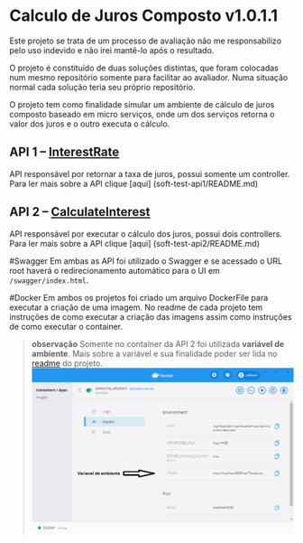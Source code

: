 # Calculo de Juros Composto v1.0.1.1

Este projeto se trata de um processo de avaliação não me responsabilizo pelo uso indevido e não irei mantê-lo após o resultado.

O projeto é constituído de duas soluções distintas, que foram colocadas num mesmo repositório somente para facilitar ao avaliador. Numa situação normal cada solução teria seu próprio repositório.

O projeto tem como finalidade simular um ambiente de cálculo de juros composto baseado em micro serviços, onde um dos serviços retorna o valor dos juros e o outro executa o cálculo.

## API 1 – [InterestRate](soft-test-api1/README.md)
API responsável por retornar a taxa de juros, possui somente um controller. Para ler mais sobre a API clique [aqui] (soft-test-api1/README.md)

## API 2 – [CalculateInterest](soft-test-api2/README.md)
API responsável por executar o cálculo dos juros, possui dois controllers. Para ler mais sobre a API clique [aqui] (soft-test-api2/README.md)

#Swagger
Em ambas as API foi utilizado o Swagger e se acessado o URL root haverá o redirecionamento automático para o UI em ` /swagger/index.html`.

#Docker
Em ambos os projetos foi criado um arquivo DockerFile para executar a criação de uma imagem. No readme de cada projeto tem instruções de como executar a criação das imagens assim como instruções de como executar o container.
> **observação** Somente no container da API 2 foi utilizada **variável de ambiente**. Mais sobre a variável e sua finalidade poder ser lida no [readme](soft-test-api2/README.md) do projeto.
![](images/api2.png)



